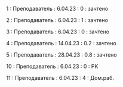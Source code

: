 1 : Преподаватель : 6.04.23 : 0 : зачтено

2 : Преподаватель : 6.04.23 : 1 : зачтено

3 : Преподаватель : 6.04.23 : 0 : зачтено

4 : Преподаватель : 14.04.23 : 0.2 : зачтено

5 : Преподаватель : 28.04.23 : 0.8 : зачтено



10 : Преподаватель : 6.04.23 : 0 : РК

11 : Преподаватель : 6.04.23 : 4 : Дом.раб.
